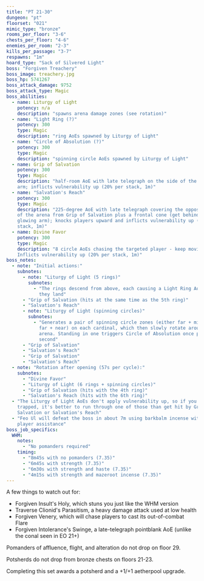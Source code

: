 ```yaml
---
title: "PT 21-30"
dungeon: "pt"
floorset: "021"
mimic_type: "bronze"
rooms_per_floor: "3-6"
chests_per_floor: "4-6"
enemies_per_room: "2-3"
kills_per_passage: "3-7"
respawns: "1m"
hoard_type: "Sack of Silvered Light"
boss: "Forgiven Treachery"
boss_image: treachery.jpg
boss_hp: 5741267
boss_attack_damage: 9752
boss_attack_type: Magic
boss_abilities:
  - name: Liturgy of Light
    potency: n/a
    description: "spawns arena damage zones (see rotation)"
  - name: "Light Ring (?)"
    potency: 300
    type: Magic
    description: "ring AoEs spawned by Liturgy of Light"
  - name: "Circle of Absolution (?)"
    potency: 300
    type: Magic
    description: "spinning circle AoEs spawned by Liturgy of Light"
  - name: Grip of Salvation
    potency: 300
    type: Magic
    description: "half-room AoE with late telegraph on the side of the flashing
    arm; inflicts vulnerability up (20% per stack, 1m)"
  - name: "Salvation's Reach"
    potency: 300
    type: Magic
    description: "225-degree AoE with late telegraph covering the opposite side
    of the arena from Grip of Salvation plus a frontal cone (get behind the
    glowing arm); knocks players upward and inflicts vulnerability up (20% per
    stack, 1m)"
  - name: Divine Favor
    potency: 300
    type: Magic
    description: "8 circle AoEs chasing the targeted player - keep moving!
    Inflicts vulnerability up (20% per stack, 1m)"
boss_notes:
  - note: "Initial actions:"
    subnotes:
      - note: "Liturgy of Light (5 rings)"
        subnotes:
          - "The rings descend from above, each causing a Light Ring AoE when
            they land"
      - "Grip of Salvation (hits at the same time as the 5th ring)"
      - "Salvation's Reach"
      - note: "Liturgy of Light (spinning circles)"
        subnotes:
          - "Generates a pair of spinning circle zones (either far + middle or
            far + near) on each cardinal, which then slowly rotate around the
            arena. Standing in one triggers Circle of Absolution once per
            second"
      - "Grip of Salvation"
      - "Salvation's Reach"
      - "Grip of Salvation"
      - "Salvation's Reach"
  - note: "Rotation after opening (57s per cycle):"
    subnotes:
      - "Divine Favor"
      - "Liturgy of Light (6 rings + spinning circles)"
      - "Grip of Salvation (hits with the 4th ring)"
      - "Salvation's Reach (hits with the 6th ring)"
  - "The Liturgy of Light AoEs don't apply vulnerability up, so if you get
    trapped, it's better to run through one of those than get hit by Grip of
    Salvation or Salvation's Reach"
  - "Feo Ul will defeat the boss in about 7m using barkbalm incense with no
    player assistance"
boss_job_specifics:
  WHM:
    notes:
      - "No pomanders required"
    timing:
      - "8m45s with no pomanders (7.35)"
      - "6m45s with strength (7.35)"
      - "6m30s with strength and haste (7.35)"
      - "4m15s with strength and mazeroot incense (7.35)"
---
```


A few things to watch out for:

* Forgiven Insult's Holy, which stuns you just like the WHM version
* Traverse Clionid's Parasitism, a heavy damage attack used at low health
* Forgiven Venery, which will chase players to cast its out-of-combat Flare
* Forgiven Intolerance's Swinge, a late-telegraph pointblank AoE (unlike the
  conal seen in EO 21+)

Pomanders of affluence, flight, and alteration do not drop on floor 29.

Potsherds do not drop from bronze chests on floors 21-23.

Completing this set awards a potsherd and a +1/+1 aetherpool upgrade.
